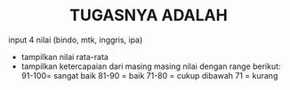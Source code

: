 <h1><center>TUGASNYA ADALAH</center></h1>

input 4 nilai (bindo, mtk, inggris, ipa)
- tampilkan nilai rata-rata
- tampilkan ketercapaian dari masing masing nilai dengan range berikut:
91-100= sangat baik
81-90 = baik
71-80 = cukup
dibawah 71 = kurang
